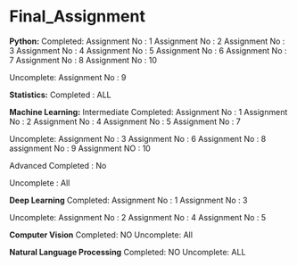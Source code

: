 # Final_Assignment <br>
**Python:**
Completed: 
Assignment No : 1
Assignment No : 2
Assignment No : 3
Assignment No : 4
Assignment No : 5
Assignment No : 6
Assignment No : 7
Assignment No : 8
Assignment No : 10

Uncomplete: 
Assignment No : 9

**Statistics:**
Completed : ALL 

**Machine Learning:**
Intermediate
Completed:
Assignment No : 1
Assignment No : 2
Assignment No : 4
Assignment No : 5
Assignment No : 7

Uncomplete:
Assignment No : 3
Assignment No : 6
Assignment No : 8
assignment No : 9
Assignment NO : 10

Advanced
Completed : No

Uncomplete : All

**Deep Learning**
Completed:
Assignment No : 1
Assignment No : 3

Uncomplete:
Assignment No : 2
Assignment No : 4
Assignment No : 5

**Computer Vision**
Completed: NO
Uncomplete: All

**Natural Language Processing**
Completed: NO
Uncomplete: ALL
